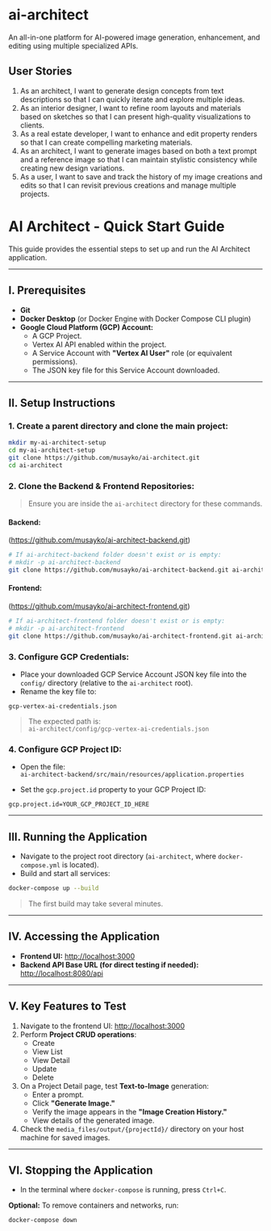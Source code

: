 # ai-architect
An all-in-one platform for AI-powered image generation, enhancement, and editing using multiple specialized APIs.

## User Stories

1. As an architect, I want to generate design concepts from text descriptions so that I can quickly iterate and explore multiple ideas.
2. As an interior designer, I want to refine room layouts and materials based on sketches so that I can present high-quality visualizations to clients.
3. As a real estate developer, I want to enhance and edit property renders so that I can create compelling marketing materials.
4. As an architect, I want to generate images based on both a text prompt and a reference image so that I can maintain stylistic consistency while creating new design variations.
5. As a user, I want to save and track the history of my image creations and edits so that I can revisit previous creations and manage multiple projects.

# AI Architect - Quick Start Guide

This guide provides the essential steps to set up and run the AI Architect application.

---

## I. Prerequisites

- **Git**
- **Docker Desktop** (or Docker Engine with Docker Compose CLI plugin)
- **Google Cloud Platform (GCP) Account:**
  - A GCP Project.
  - Vertex AI API enabled within the project.
  - A Service Account with **"Vertex AI User"** role (or equivalent permissions).
  - The JSON key file for this Service Account downloaded.

---

## II. Setup Instructions

### 1. Create a parent directory and clone the main project:

```bash
mkdir my-ai-architect-setup
cd my-ai-architect-setup
git clone https://github.com/musayko/ai-architect.git
cd ai-architect
```

### 2. Clone the Backend & Frontend Repositories:

> Ensure you are inside the `ai-architect` directory for these commands.

#### Backend:  
(https://github.com/musayko/ai-architect-backend.git)

```bash
# If ai-architect-backend folder doesn't exist or is empty:
# mkdir -p ai-architect-backend 
git clone https://github.com/musayko/ai-architect-backend.git ai-architect-backend
```

#### Frontend:  
(https://github.com/musayko/ai-architect-frontend.git)

```bash
# If ai-architect-frontend folder doesn't exist or is empty:
# mkdir -p ai-architect-frontend
git clone https://github.com/musayko/ai-architect-frontend.git ai-architect-frontend
```

### 3. Configure GCP Credentials:

- Place your downloaded GCP Service Account JSON key file into the `config/` directory (relative to the `ai-architect` root).
- Rename the key file to:

```
gcp-vertex-ai-credentials.json
```

> The expected path is:  
> `ai-architect/config/gcp-vertex-ai-credentials.json`

### 4. Configure GCP Project ID:

- Open the file:  
  `ai-architect-backend/src/main/resources/application.properties`

- Set the `gcp.project.id` property to your GCP Project ID:

```properties
gcp.project.id=YOUR_GCP_PROJECT_ID_HERE
```

---

## III. Running the Application

- Navigate to the project root directory (`ai-architect`, where `docker-compose.yml` is located).
- Build and start all services:

```bash
docker-compose up --build
```

> The first build may take several minutes.

---

## IV. Accessing the Application

- **Frontend UI:** [http://localhost:3000](http://localhost:3000)  
- **Backend API Base URL (for direct testing if needed):** [http://localhost:8080/api](http://localhost:8080/api)

---

## V. Key Features to Test

1. Navigate to the frontend UI: [http://localhost:3000](http://localhost:3000)
2. Perform **Project CRUD operations**:
   - Create
   - View List
   - View Detail
   - Update
   - Delete
3. On a Project Detail page, test **Text-to-Image** generation:
   - Enter a prompt.
   - Click **"Generate Image."**
   - Verify the image appears in the **"Image Creation History."**
   - View details of the generated image.
4. Check the `media_files/output/{projectId}/` directory on your host machine for saved images.

---

## VI. Stopping the Application

- In the terminal where `docker-compose` is running, press `Ctrl+C`.

**Optional:** To remove containers and networks, run:

```bash
docker-compose down
```
